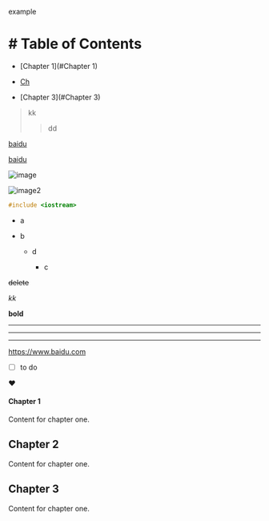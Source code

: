 example

# # Table of Contents

- [Chapter 1](#Chapter 1)
  
- [Ch](#chapter-2)
  
- [Chapter 3](#Chapter 3)
  

> kk
> 
> > dd

[baidu](https://www.baidu.com)

[baidu](https://baidu.com "main site")

![image](https://img2.baidu.com/it/u=396436058,219850851&fm=253&app=138&size=w931&n=0&f=JPEG&fmt=auto?sec=1708880400&t=65ff3edcf468afcb21053913c33f6cd5)

[id]: https://img2.baidu.com/it/u=396436058,219850851&fm=253&app=138&size=w931&n=0&f=JPEG&fmt=auto?sec=1708880400&t=65ff3edcf468afcb21053913c33f6cd5

![image2][id]

```cpp
#include <iostream>
```

- a
  
- b
  
  - d
    
    - c

~~delete~~

_kk_

**bold**

---

---

---

<https://www.baidu.com>

- [ ] to do

:heart:

#### Chapter 1

Content for chapter one.

## Chapter 2

Content for chapter one.

## Chapter 3 <a name="chapter-3"></a>

Content for chapter one.
